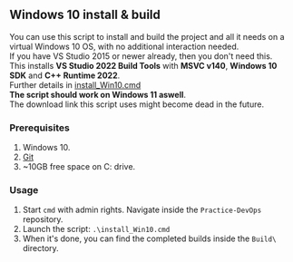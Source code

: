 ## Windows 10 install & build
You can use this script to install and build the project and all it needs on a virtual Windows 10 OS, with no additional interaction needed.  
If you have VS Studio 2015 or newer already, then you don't need this.  
This installs **VS Studio 2022 Build Tools** with **MSVC v140**, **Windows 10 SDK** and **C++ Runtime 2022**.  
Further details in [install_Win10.cmd](https://github.com/Zentrom/Practice-DevOps/blob/dev2/install_Win10.cmd)  
**The script should work on Windows 11 aswell**.  
The download link this script uses might become dead in the future.

### Prerequisites
1. Windows 10.
2. [Git](https://git-scm.com/downloads)
3. ~10GB free space on C: drive.

### Usage
1. Start ``cmd`` with admin rights. Navigate inside the ``Practice-DevOps`` repository.
2. Launch the script: ``.\install_Win10.cmd``
3. When it's done, you can find the completed builds inside the ``Build\`` directory.